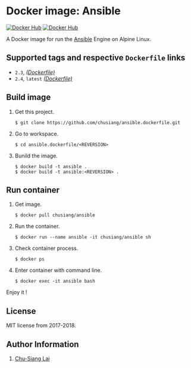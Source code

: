 # Docker image: Ansible

[![Docker Hub](https://img.shields.io/badge/docker-ansible-blue.svg)](https://hub.docker.com/r/chusiang/ansible/) [![Docker Hub](https://img.shields.io/badge/os-alpine-blue.svg)](https://hub.docker.com/_/alpine/)

A Docker image for run the [Ansible][ansible_official] Engine on Alpine Linux.

[ansible_official]:  https://www.ansible.com/

## Supported tags and respective `Dockerfile` links

- `2.3`, [*(Dockerfile)*](v2.3/Dockerfile)
- `2.4`, `latest` [*(Dockerfile)*](v2.4/Dockerfile)

## Build image

1. Get this project.

    ```
    $ git clone https://github.com/chusiang/ansible.dockerfile.git
    ```

1. Go to workspace.

    ```
    $ cd ansible.dockerfile/<REVERSION>
    ```

1. Bunild the image.

    ```
    $ docker build -t ansible .
    $ docker build -t ansible:<REVERSION> .
    ```

## Run container

1. Get image.

    ```
    $ docker pull chusiang/ansible
    ```

1. Run the container.

    ```
    $ docker run --name ansible -it chusiang/ansible sh
    ```

1. Check container process.

    ```
    $ docker ps
    ```

1. Enter container with command line.

    ```
    $ docker exec -it ansible bash
    ```

Enjoy it !

## License

MIT license from 2017-2018.

## Author Information

1. [Chu-Siang Lai](https://github.com/chusiang/)

